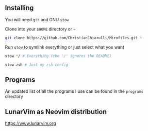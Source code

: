 

## Installing

You will need `git` and GNU `stow`

Clone into your `$HOME` directory or `~`

```bash
git clone https://github.com/ChristianChiarulli/Mirofiles.git ~
```

Run `stow` to symlink everything or just select what you want

```bash
stow */ # Everything (the '/' ignores the README)
```

```bash
stow zsh # Just my zsh config
```

## Programs

An updated list of all the programs I use can be found in the `programs` directory

## LunarVim as Neovim distribution 

<a href="https://www.lunarvim.org/assets/lunarvim_logo.png" target="_top">https://www.lunarvim.org</a>



